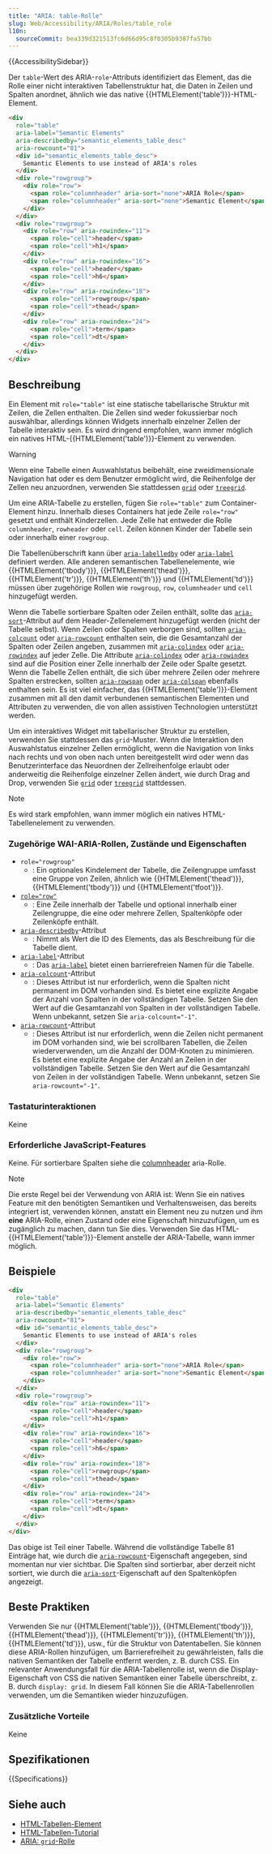 ```yaml
---
title: "ARIA: table-Rolle"
slug: Web/Accessibility/ARIA/Roles/table_role
l10n:
  sourceCommit: bea339d321513fc6d66d95c8f0305b9387fa57bb
---
```


{{AccessibilitySidebar}}

Der `table`-Wert des ARIA-`role`-Attributs identifiziert das Element, das die Rolle einer nicht interaktiven Tabellenstruktur hat, die Daten in Zeilen und Spalten anordnet, ähnlich wie das native {{HTMLElement('table')}}-HTML-Element.

```html
<div
  role="table"
  aria-label="Semantic Elements"
  aria-describedby="semantic_elements_table_desc"
  aria-rowcount="81">
  <div id="semantic_elements_table_desc">
    Semantic Elements to use instead of ARIA's roles
  </div>
  <div role="rowgroup">
    <div role="row">
      <span role="columnheader" aria-sort="none">ARIA Role</span>
      <span role="columnheader" aria-sort="none">Semantic Element</span>
    </div>
  </div>
  <div role="rowgroup">
    <div role="row" aria-rowindex="11">
      <span role="cell">header</span>
      <span role="cell">h1</span>
    </div>
    <div role="row" aria-rowindex="16">
      <span role="cell">header</span>
      <span role="cell">h6</span>
    </div>
    <div role="row" aria-rowindex="18">
      <span role="cell">rowgroup</span>
      <span role="cell">thead</span>
    </div>
    <div role="row" aria-rowindex="24">
      <span role="cell">term</span>
      <span role="cell">dt</span>
    </div>
  </div>
</div>
```

## Beschreibung

Ein Element mit `role="table"` ist eine statische tabellarische Struktur mit Zeilen, die Zellen enthalten. Die Zellen sind weder fokussierbar noch auswählbar, allerdings können Widgets innerhalb einzelner Zellen der Tabelle interaktiv sein. Es wird dringend empfohlen, wann immer möglich ein natives HTML-{{HTMLElement('table')}}-Element zu verwenden.

> [!WARNING]
> Wenn eine Tabelle einen Auswahlstatus beibehält, eine zweidimensionale Navigation hat oder es dem Benutzer ermöglicht wird, die Reihenfolge der Zellen neu anzuordnen, verwenden Sie stattdessen [`grid`](/de/docs/Web/Accessibility/ARIA/Roles/grid_role) oder [`treegrid`](/de/docs/Web/Accessibility/ARIA/Roles/treegrid_role).

Um eine ARIA-Tabelle zu erstellen, fügen Sie `role="table"` zum Container-Element hinzu. Innerhalb dieses Containers hat jede Zeile `role="row"` gesetzt und enthält Kinderzellen. Jede Zelle hat entweder die Rolle `columnheader`, `rowheader` oder `cell`. Zeilen können Kinder der Tabelle sein oder innerhalb einer `rowgroup`.

Die Tabellenüberschrift kann über [`aria-labelledby`](/de/docs/Web/Accessibility/ARIA/Attributes/aria-labelledby) oder [`aria-label`](/de/docs/Web/Accessibility/ARIA/Attributes/aria-label) definiert werden. Alle anderen semantischen Tabellenelemente, wie {{HTMLElement('tbody')}}, {{HTMLElement('thead')}}, {{HTMLElement('tr')}}, {{HTMLElement('th')}} und {{HTMLElement('td')}} müssen über zugehörige Rollen wie `rowgroup`, `row`, `columnheader` und `cell` hinzugefügt werden.

Wenn die Tabelle sortierbare Spalten oder Zeilen enthält, sollte das [`aria-sort`](/de/docs/Web/Accessibility/ARIA/Attributes/aria-sort)-Attribut auf dem Header-Zellenelement hinzugefügt werden (nicht der Tabelle selbst). Wenn Zeilen oder Spalten verborgen sind, sollten [`aria-colcount`](/de/docs/Web/Accessibility/ARIA/Attributes/aria-colcount) oder [`aria-rowcount`](/de/docs/Web/Accessibility/ARIA/Attributes/aria-rowcount) enthalten sein, die die Gesamtanzahl der Spalten oder Zeilen angeben, zusammen mit [`aria-colindex`](/de/docs/Web/Accessibility/ARIA/Attributes/aria-colindex) oder [`aria-rowindex`](/de/docs/Web/Accessibility/ARIA/Attributes/aria-rowindex) auf jeder Zelle. Die Attribute [`aria-colindex`](/de/docs/Web/Accessibility/ARIA/Attributes/aria-colindex) oder [`aria-rowindex`](/de/docs/Web/Accessibility/ARIA/Attributes/aria-rowindex) sind auf die Position einer Zelle innerhalb der Zeile oder Spalte gesetzt. Wenn die Tabelle Zellen enthält, die sich über mehrere Zeilen oder mehrere Spalten erstrecken, sollten [`aria-rowspan`](/de/docs/Web/Accessibility/ARIA/Attributes/aria-rowspan) oder [`aria-colspan`](/de/docs/Web/Accessibility/ARIA/Attributes/aria-colspan) ebenfalls enthalten sein. Es ist viel einfacher, das {{HTMLElement('table')}}-Element zusammen mit all den damit verbundenen semantischen Elementen und Attributen zu verwenden, die von allen assistiven Technologien unterstützt werden.

Um ein interaktives Widget mit tabellarischer Struktur zu erstellen, verwenden Sie stattdessen das `grid`-Muster. Wenn die Interaktion den Auswahlstatus einzelner Zellen ermöglicht, wenn die Navigation von links nach rechts und von oben nach unten bereitgestellt wird oder wenn das Benutzerinterface das Neuordnen der Zellreihenfolge erlaubt oder anderweitig die Reihenfolge einzelner Zellen ändert, wie durch Drag and Drop, verwenden Sie [`grid`](/de/docs/Web/Accessibility/ARIA/Roles/grid_role) oder [`treegrid`](/de/docs/Web/Accessibility/ARIA/Roles/treegrid_role) stattdessen.

> [!NOTE]
> Es wird stark empfohlen, wann immer möglich ein natives HTML-Tabellenelement zu verwenden.

### Zugehörige WAI-ARIA-Rollen, Zustände und Eigenschaften

- `role="rowgroup"`
  - : Ein optionales Kindelement der Tabelle, die Zeilengruppe umfasst eine Gruppe von Zeilen, ähnlich wie {{HTMLElement('thead')}}, {{HTMLElement('tbody')}} und {{HTMLElement('tfoot')}}.
- [`role="row"`](/de/docs/Web/Accessibility/ARIA/Roles/row_role)
  - : Eine Zeile innerhalb der Tabelle und optional innerhalb einer Zeilengruppe, die eine oder mehrere Zellen, Spaltenköpfe oder Zeilenköpfe enthält.
- [`aria-describedby`](/de/docs/Web/Accessibility/ARIA/Attributes/aria-describedby)-Attribut
  - : Nimmt als Wert die ID des Elements, das als Beschreibung für die Tabelle dient.
- [`aria-label`](/de/docs/Web/Accessibility/ARIA/Attributes/aria-label)-Attribut
  - : Das [`aria-label`](/de/docs/Web/Accessibility/ARIA/Attributes/aria-label) bietet einen barrierefreien Namen für die Tabelle.
- [`aria-colcount`](/de/docs/Web/Accessibility/ARIA/Attributes/aria-colcount)-Attribut
  - : Dieses Attribut ist nur erforderlich, wenn die Spalten nicht permanent im DOM vorhanden sind. Es bietet eine explizite Angabe der Anzahl von Spalten in der vollständigen Tabelle. Setzen Sie den Wert auf die Gesamtanzahl von Spalten in der vollständigen Tabelle. Wenn unbekannt, setzen Sie `aria-colcount="-1"`.
- [`aria-rowcount`](/de/docs/Web/Accessibility/ARIA/Attributes/aria-rowcount)-Attribut
  - : Dieses Attribut ist nur erforderlich, wenn die Zeilen nicht permanent im DOM vorhanden sind, wie bei scrollbaren Tabellen, die Zeilen wiederverwenden, um die Anzahl der DOM-Knoten zu minimieren. Es bietet eine explizite Angabe der Anzahl an Zeilen in der vollständigen Tabelle. Setzen Sie den Wert auf die Gesamtanzahl von Zeilen in der vollständigen Tabelle. Wenn unbekannt, setzen Sie `aria-rowcount="-1"`.

### Tastaturinteraktionen

Keine

### Erforderliche JavaScript-Features

Keine. Für sortierbare Spalten siehe die [columnheader](/de/docs/Web/Accessibility/ARIA/Roles/columnheader_role) aria-Rolle.

> [!NOTE]
> Die erste Regel bei der Verwendung von ARIA ist: Wenn Sie ein natives Feature mit den benötigten Semantiken und Verhaltensweisen, das bereits integriert ist, verwenden können, anstatt ein Element neu zu nutzen und ihm **eine** ARIA-Rolle, einen Zustand oder eine Eigenschaft hinzuzufügen, um es zugänglich zu machen, dann tun Sie dies. Verwenden Sie das HTML-{{HTMLElement('table')}}-Element anstelle der ARIA-Tabelle, wann immer möglich.

## Beispiele

```html
<div
  role="table"
  aria-label="Semantic Elements"
  aria-describedby="semantic_elements_table_desc"
  aria-rowcount="81">
  <div id="semantic_elements_table_desc">
    Semantic Elements to use instead of ARIA's roles
  </div>
  <div role="rowgroup">
    <div role="row">
      <span role="columnheader" aria-sort="none">ARIA Role</span>
      <span role="columnheader" aria-sort="none">Semantic Element</span>
    </div>
  </div>
  <div role="rowgroup">
    <div role="row" aria-rowindex="11">
      <span role="cell">header</span>
      <span role="cell">h1</span>
    </div>
    <div role="row" aria-rowindex="16">
      <span role="cell">header</span>
      <span role="cell">h6</span>
    </div>
    <div role="row" aria-rowindex="18">
      <span role="cell">rowgroup</span>
      <span role="cell">thead</span>
    </div>
    <div role="row" aria-rowindex="24">
      <span role="cell">term</span>
      <span role="cell">dt</span>
    </div>
  </div>
</div>
```

Das obige ist Teil einer Tabelle. Während die vollständige Tabelle 81 Einträge hat, wie durch die [`aria-rowcount`](/de/docs/Web/Accessibility/ARIA/Attributes/aria-rowcount)-Eigenschaft angegeben, sind momentan nur vier sichtbar. Die Spalten sind sortierbar, aber derzeit nicht sortiert, wie durch die [`aria-sort`](/de/docs/Web/Accessibility/ARIA/Attributes/aria-sort)-Eigenschaft auf den Spaltenköpfen angezeigt.

## Beste Praktiken

Verwenden Sie nur {{HTMLElement('table')}}, {{HTMLElement('tbody')}}, {{HTMLElement('thead')}}, {{HTMLElement('tr')}}, {{HTMLElement('th')}}, {{HTMLElement('td')}}, usw., für die Struktur von Datentabellen. Sie können diese ARIA-Rollen hinzufügen, um Barrierefreiheit zu gewährleisten, falls die nativen Semantiken der Tabelle entfernt werden, z. B. durch CSS. Ein relevanter Anwendungsfall für die ARIA-Tabellenrolle ist, wenn die Display-Eigenschaft von CSS die nativen Semantiken einer Tabelle überschreibt, z. B. durch `display: grid`. In diesem Fall können Sie die ARIA-Tabellenrollen verwenden, um die Semantiken wieder hinzuzufügen.

### Zusätzliche Vorteile

Keine

## Spezifikationen

{{Specifications}}

## Siehe auch

- [HTML-Tabellen-Element](/de/docs/Learn/HTML/Tables/Advanced)
- [HTML-Tabellen-Tutorial](/de/docs/Learn/HTML/Tables/Basics)
- [ARIA: `grid`-Rolle](/de/docs/Web/Accessibility/ARIA/Roles/grid_role)

